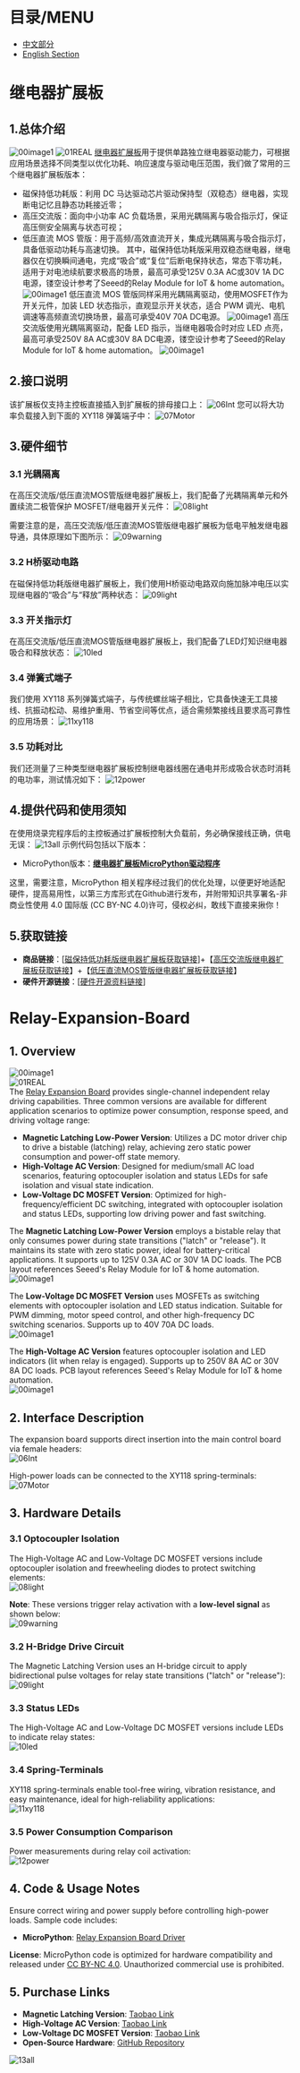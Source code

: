 # 目录/MENU

- [中文部分](#继电器扩展板)
- [English Section](#Relay-Expansion-Board)

# 继电器扩展板
## 1.总体介绍
![00image1](image/00image1.png)
![01REAL](image/01REAL.JPG)
[继电器扩展板](https://github.com/leezisheng/Domino-Series-Expansion-Board/tree/main/Relay-Expansion-Board)用于提供单路独立继电器驱动能力，可根据应用场景选择不同类型以优化功耗、响应速度与驱动电压范围，我们做了常用的三个继电器扩展板版本：
- 磁保持低功耗版：利用 DC 马达驱动芯片驱动保持型（双稳态）继电器，实现断电记忆且静态功耗接近零；
- 高压交流版：面向中小功率 AC 负载场景，采用光耦隔离与吸合指示灯，保证高压侧安全隔离与状态可视；
- 低压直流 MOS 管版：用于高频/高效直流开关，集成光耦隔离与吸合指示灯，具备低驱动功耗与高速切换。
其中，磁保持低功耗版采用双稳态继电器，继电器仅在切换瞬间通电，完成“吸合”或“复位”后断电保持状态，常态下零功耗，适用于对电池续航要求极高的场景，最高可承受125V 0.3A AC或30V 1A DC电源，镂空设计参考了Seeed的Relay Module for IoT & home automation。
![00image1](image/02image2.png)
低压直流 MOS 管版同样采用光耦隔离驱动，使用MOSFET作为开关元件，加装 LED 状态指示，直观显示开关状态，适合 PWM 调光、电机调速等高频直流切换场景，最高可承受40V 70A DC电源。
![00image1](image/03lac.png)
高压交流版使用光耦隔离驱动，配备 LED 指示，当继电器吸合时对应 LED 点亮，最高可承受250V 8A AC或30V 8A DC电源，镂空设计参考了Seeed的Relay Module for IoT & home automation。
![00image1](image/04MOS.png)

## 2.接口说明
该扩展板仅支持主控板直接插入到扩展板的排母接口上：
![06Int](image/06Int.png)
您可以将大功率负载接入到下面的 XY118 弹簧端子中：
![07Motor](image/07Motor.png)

## 3.硬件细节
### 3.1 光耦隔离
在高压交流版/低压直流MOS管版继电器扩展板上，我们配备了光耦隔离单元和外置续流二极管保护 MOSFET/继电器开关元件：
![08light](image/08light.png)

需要注意的是，高压交流版/低压直流MOS管版继电器扩展板为低电平触发继电器导通，具体原理如下图所示：
![09warning](image/09warning.png)

### 3.2 H桥驱动电路
在磁保持低功耗版继电器扩展板上，我们使用H桥驱动电路双向施加脉冲电压以实现继电器的“吸合”与“释放”两种状态：
![09light](image/09light.png)

### 3.3 开关指示灯
在高压交流版/低压直流MOS管版继电器扩展板上，我们配备了LED灯知识继电器吸合和释放状态：
![10led](image/10led.png)

### 3.4 弹簧式端子
我们使用 XY118 系列弹簧式端子，与传统螺丝端子相比，它具备快速无工具接线、抗振动松动、易维护重用、节省空间等优点，适合需频繁接线且要求高可靠性的应用场景：
![11xy118](image/11xy118.png)

### 3.5 功耗对比
我们还测量了三种类型继电器扩展板控制继电器线圈在通电并形成吸合状态时消耗的电功率，测试情况如下：
![12power](image/12power.png)

## 4.提供代码和使用须知
在使用烧录完程序后的主控板通过扩展板控制大负载前，务必确保接线正确，供电无误：
![13all](image/13all.png)
示例代码包括以下版本：
- MicroPython版本：**[继电器扩展板MicroPython驱动程序](https://github.com/leezisheng/Domino-Series-Expansion-Board/tree/main/Relay-Expansion-Board/code/MicroPython)**

这里，需要注意，MicroPython 相关程序经过我们的优化处理，以便更好地适配硬件，提高易用性，以第三方库形式在Github进行发布，并附带知识共享署名-非商业性使用 4.0 国际版 (CC BY-NC 4.0)许可，侵权必纠，敢线下直接来揪你！

## 5.获取链接

- **商品链接**：[[磁保持低功耗版继电器扩展板获取链接](https://item.taobao.com/item.htm?ft=t&id=924685978663)]+【[高压交流版继电器扩展板获取链接](https://item.taobao.com/item.htm?ft=t&id=924312699051)】+【[低压直流MOS管版继电器扩展板获取链接](https://item.taobao.com/item.htm?ft=t&id=925691088690)】
- **硬件开源链接**：[[硬件开源资料链接](https://github.com/leezisheng/Domino-Series-Expansion-Board/tree/main/Relay-Expansion-Board/hardware)]

# Relay-Expansion-Board
## 1. Overview
![00image1](image/00image1.png)  
![01REAL](image/01REAL.JPG)  
The [Relay Expansion Board](https://github.com/leezisheng/Domino-Series-Expansion-Board/tree/main/Relay-Expansion-Board) provides single-channel independent relay driving capabilities. Three common versions are available for different application scenarios to optimize power consumption, response speed, and driving voltage range:  
- **Magnetic Latching Low-Power Version**: Utilizes a DC motor driver chip to drive a bistable (latching) relay, achieving zero static power consumption and power-off state memory.  
- **High-Voltage AC Version**: Designed for medium/small AC load scenarios, featuring optocoupler isolation and status LEDs for safe isolation and visual state indication.  
- **Low-Voltage DC MOSFET Version**: Optimized for high-frequency/efficient DC switching, integrated with optocoupler isolation and status LEDs, supporting low driving power and fast switching.  

The **Magnetic Latching Low-Power Version** employs a bistable relay that only consumes power during state transitions ("latch" or "release"). It maintains its state with zero static power, ideal for battery-critical applications. It supports up to 125V 0.3A AC or 30V 1A DC loads. The PCB layout references Seeed's Relay Module for IoT & home automation.  
![00image1](image/02image2.png)  

The **Low-Voltage DC MOSFET Version** uses MOSFETs as switching elements with optocoupler isolation and LED status indication. Suitable for PWM dimming, motor speed control, and other high-frequency DC switching scenarios. Supports up to 40V 70A DC loads.  
![00image1](image/03lac.png)  

The **High-Voltage AC Version** features optocoupler isolation and LED indicators (lit when relay is engaged). Supports up to 250V 8A AC or 30V 8A DC loads. PCB layout references Seeed's Relay Module for IoT & home automation.  
![00image1](image/04MOS.png)  

## 2. Interface Description
The expansion board supports direct insertion into the main control board via female headers:  
![06Int](image/06Int.png)  

High-power loads can be connected to the XY118 spring-terminals:  
![07Motor](image/07Motor.png)  

## 3. Hardware Details
### 3.1 Optocoupler Isolation
The High-Voltage AC and Low-Voltage DC MOSFET versions include optocoupler isolation and freewheeling diodes to protect switching elements:  
![08light](image/08light.png)  

**Note**: These versions trigger relay activation with a **low-level signal** as shown below:  
![09warning](image/09warning.png)  

### 3.2 H-Bridge Drive Circuit
The Magnetic Latching Version uses an H-bridge circuit to apply bidirectional pulse voltages for relay state transitions ("latch" or "release"):  
![09light](image/09light.png)  

### 3.3 Status LEDs
The High-Voltage AC and Low-Voltage DC MOSFET versions include LEDs to indicate relay states:  
![10led](image/10led.png)  

### 3.4 Spring-Terminals
XY118 spring-terminals enable tool-free wiring, vibration resistance, and easy maintenance, ideal for high-reliability applications:  
![11xy118](image/11xy118.png)  

### 3.5 Power Consumption Comparison
Power measurements during relay coil activation:  
![12power](image/12power.png)  

## 4. Code & Usage Notes
Ensure correct wiring and power supply before controlling high-power loads. Sample code includes:  
- **MicroPython**: [Relay Expansion Board Driver](https://github.com/leezisheng/Domino-Series-Expansion-Board/tree/main/Relay-Expansion-Board/code/MicroPython)  

**License**: MicroPython code is optimized for hardware compatibility and released under [CC BY-NC 4.0](https://creativecommons.org/licenses/by-nc/4.0/). Unauthorized commercial use is prohibited.  

## 5. Purchase Links
- **Magnetic Latching Version**: [Taobao Link](https://item.taobao.com/item.htm?ft=t&id=924685978663)  
- **High-Voltage AC Version**: [Taobao Link](https://item.taobao.com/item.htm?ft=t&id=924312699051)  
- **Low-Voltage DC MOSFET Version**: [Taobao Link](https://item.taobao.com/item.htm?ft=t&id=925691088690)  
- **Open-Source Hardware**: [GitHub Repository](https://github.com/leezisheng/Domino-Series-Expansion-Board/tree/main/Relay-Expansion-Board/hardware)  

![13all](image/13all.png)